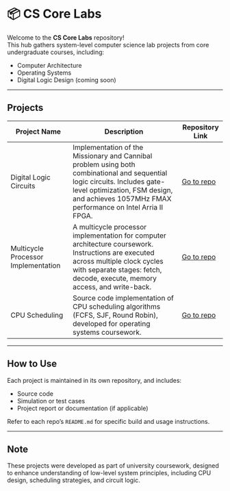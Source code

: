 # 📦 CS Core Labs

Welcome to the **CS Core Labs** repository!  
This hub gathers system-level computer science lab projects from core undergraduate courses, including:

- Computer Architecture 
- Operating Systems 
- Digital Logic Design (coming soon)

---

## Projects

| Project Name | Description | Repository Link |
|--------------|-------------|-----------------|
| Digital Logic Circuits | Implementation of the Missionary and Cannibal problem using both combinational and sequential logic circuits. Includes gate-level optimization, FSM design, and achieves 1057MHz FMAX performance on Intel Arria II FPGA. | [Go to repo](https://github.com/danlee-dev/missionary-cannibal-digital-circuit) |
| Multicycle Processor Implementation | A multicycle processor implementation for computer architecture coursework. Instructions are executed across multiple clock cycles with separate stages: fetch, decode, execute, memory access, and write-back. | [Go to repo](https://github.com/masonl2ee/242RCOSE22201.git) |
| CPU Scheduling | Source code implementation of CPU scheduling algorithms (FCFS, SJF, Round Robin), developed for operating systems coursework. | [Go to repo](https://github.com/masonl2ee/251RCOSE34102.git) |

---

## How to Use

Each project is maintained in its own repository, and includes:
- Source code
- Simulation or test cases
- Project report or documentation (if applicable)

Refer to each repo’s `README.md` for specific build and usage instructions.

---

## Note

These projects were developed as part of university coursework, designed to enhance understanding of low-level system principles, including CPU design, scheduling strategies, and circuit logic.
